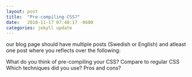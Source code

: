 ```yaml
---
layout: post
title:  "Pre-compiling CSS?"
date:   2018-11-17 07:48:17 -0600
categories: jekyll update
---
```


our blog page should have multiple posts (Swedish or English) and atleast one post where you reflects over the following:

What do you think of pre-compiling your CSS?
        Compare to regular CSS
        Which techniques did you use?
        Pros and cons?
